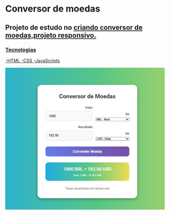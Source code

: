 <h1>Conversor de moedas</h1>

<h2>Projeto de estudo no <a href="https://rodolfomori.com.br/devclub>DevClub"</a> criando conversor de moedas,projeto responsivo.</h2>

<h3>Tecnologias</h3>

-HTML
-CSS
-JavaScripts


<img src="https://raw.githubusercontent.com/CarlosC30/conversorNew/93484c16715fd4b792701b1e3c4ecd7ccbe69ed0/assests/printConvertnew.png">
